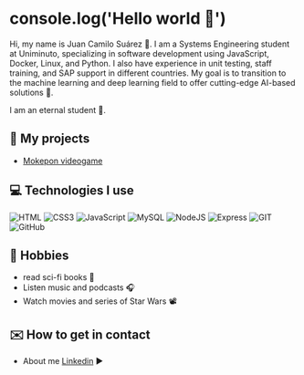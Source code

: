 # console.log('Hello world 👋')

Hi, my name is Juan Camilo Suárez 👾. I am a Systems Engineering student at Uniminuto, specializing in software development using JavaScript, Docker, Linux, and Python. I also have experience in unit testing, staff training, and SAP support in different countries. My goal is to transition to the machine learning and deep learning field to offer cutting-edge AI-based solutions 🚀.

I am an eternal student 💚.

## 🚀 My projects

- [Mokepon videogame]([https://github.com/Platzi-Master-C8/gethired-jobplacement-enterprise-Frontend](https://github.com/Nodens-uwu/mokepones))

## 💻 Technologies I use

  ![HTML](https://img.shields.io/badge/HTML5-E34F26?style=for-the-badge&logo=html5&logoColor=white) ![CSS3](https://img.shields.io/badge/CSS3-1572B6?style=for-the-badge&logo=css3&logoColor=white) ![JavaScript](https://img.shields.io/badge/JavaScript-323330?style=for-the-badge&logo=javascript&logoColor=F7DF1E) ![MySQL](https://img.shields.io/badge/MySQL-00000F?style=for-the-badge&logo=mysql&logoColor=white) ![NodeJS](https://img.shields.io/badge/Node.js-339933?style=for-the-badge&logo=nodedotjs&logoColor=white) ![Express](https://img.shields.io/badge/Express.js-000000?style=for-the-badge&logo=express&logoColor=white) ![GIT](https://img.shields.io/badge/Git-F05032?style=for-the-badge&logo=git&logoColor=white) ![GitHub](https://img.shields.io/badge/GitHub-100000?style=for-the-badge&logo=github&logoColor=white)

## 🎯 Hobbies 

- read sci-fi books 📘
- Listen music and podcasts 🎧
- Watch movies and series of Star Wars 📽

## ✉️ How to get in contact 
- About me [Linkedin](https://www.linkedin.com/in/juan-camilo-suárez-soto-00430a155/) ▶

<!---
camilocsoto/camilocsoto is a ✨ special ✨ repository because its `README.md` (this file) appears on your GitHub profile.
You can click the Preview link to take a look at your changes.
--->

